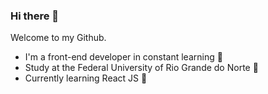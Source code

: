 ### Hi there 👋

Welcome to my Github.

- I'm a front-end developer in constant learning 🌱
- Study at the Federal University of Rio Grande do Norte 🏫
- Currently learning React JS 🍃

<!--
**axelrammon/axelrammon** is a ✨ _special_ ✨ repository because its `README.md` (this file) appears on your GitHub profile.

Here are some ideas to get you started:

- 🔭 I’m currently working on ...
- 🌱 I’m currently learning ...
- 👯 I’m looking to collaborate on ...
- 🤔 I’m looking for help with ...
- 💬 Ask me about ...
- 📫 How to reach me: ...
- 😄 Pronouns: ...
- ⚡ Fun fact: ...
-->

